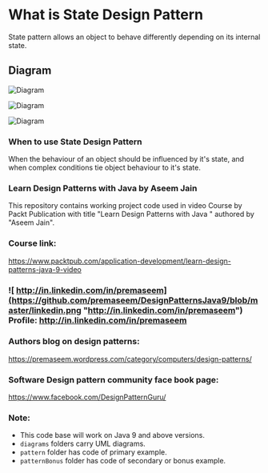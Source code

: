 # What is State Design Pattern 
State pattern allows an object to behave differently depending on its internal state.

## Diagram
![Diagram](https://github.com/premaseem/DesignPatternsJava9/blob/state-pattern/diagrams/State-Design-Pattern-class-diagram.jpeg "Diagram")

![Diagram](https://github.com/premaseem/DesignPatternsJava9/blob/state-pattern/diagrams/State-Design-Pattern-generic.jpeg "Diagram")

![Diagram](https://github.com/premaseem/DesignPatternsJava9/blob/state-pattern/diagrams/StatePatternSequenceDiagram.png "Diagram")

### When to use State Design Pattern 
When the behaviour of an object should be influenced by it's state, and when complex conditions tie object behaviour to it's state.

### Learn Design Patterns with Java by Aseem Jain
This repository contains working project code used in video Course by Packt Publication with title "Learn Design Patterns with Java " authored by "Aseem Jain".

### Course link: 
https://www.packtpub.com/application-development/learn-design-patterns-java-9-video

### ![ http://in.linkedin.com/in/premaseem](https://github.com/premaseem/DesignPatternsJava9/blob/master/linkedin.png "http://in.linkedin.com/in/premaseem") Profile:  http://in.linkedin.com/in/premaseem

### Authors blog on design patterns:
https://premaseem.wordpress.com/category/computers/design-patterns/

### Software Design pattern community face book page:
https://www.facebook.com/DesignPatternGuru/

### Note: 
* This code base will work on Java 9 and above versions. 
* `diagrams` folders carry UML diagrams.
* `pattern` folder has code of primary example. 
* `patternBonus` folder has code of secondary or bonus example.
